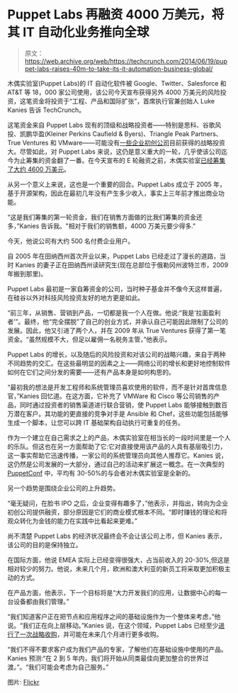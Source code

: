 # Puppet Labs 再融资 4000 万美元，将其 IT 自动化业务推向全球 

> 原文：<https://web.archive.org/web/https://techcrunch.com/2014/06/19/puppet-labs-raises-40m-to-take-its-it-automation-business-global/>

木偶实验室(Puppet Labs)的 IT 自动化软件被 Google、Twitter、Salesforce 和 AT&T 等 18，000 家公司使用，该公司今天宣布获得另外 4000 万美元的风险投资，这笔资金将投资于“工程、产品和国际扩张”，首席执行官兼创始人 Luke Kanies 告诉 TechCrunch。

这笔资金来自 Puppet Labs 现有的顶级和战略投资者——特别是思科、谷歌风投、凯鹏华盈(Kleiner Perkins Caufield & Byers)、Triangle Peak Partners、True Ventures 和 VMware——可能没有[一些企业初创公司](https://web.archive.org/web/20221226070231/http://www.techmeme.com/140331/p27#a140331p27)目前获得的战略投资大。尽管如此，对 Puppet Labs 来说，这仍是意义重大的一轮，几乎使该公司迄今为止筹集的资金翻了一番。在今天宣布的 E 轮融资之前，木偶实验室[已经筹集了大约 4600 万美元](https://web.archive.org/web/20221226070231/http://www.crunchbase.com/organization/puppet-labs)。

从另一个意义上来说，这也是一个重要的回合。Puppet Labs 成立于 2005 年，基于开源架构，因此在最初几年没有产生多少收入，事实上三年前才推出商业功能。

“这是我们筹集的第一轮资金，我们在销售方面做的比我们筹集的资金还多，”Kanies 告诉我。"相对于我们的销售额，4000 万美元要少得多."

今天，他说公司有大约 500 名付费企业用户。

自 2005 年在田纳西州首次开业以来，Puppet Labs 已经走过了漫长的道路，当时 Kanies 的妻子正在田纳西州读研究生(现在总部位于俄勒冈州波特兰市，2009 年搬到那里)。

Puppet Labs 最初是一家自筹资金的公司，当时种子基金并不像今天这样普遍，在硅谷以外对科技风险投资友好的地方更是如此。

“前三年，从销售、营销到产品，一切都是我一个人在做。他说:“我是‘拉面盈利者’”。最终，他“完全摆脱”了自己的创业方式，并承认自己可能因此限制了公司的发展。因此，他又引进了两个人，并在 2009 年从 True Ventures 获得了第一笔资金。“虽然规模不大，但足以雇佣一名税务主管，”他表示。

Puppet Labs 的增长，以及随后的风险投资和对该公司的战略兴趣，来自于两种不同趋势的交汇。在这些最明显的因素之上——网络公司的增长和更好地控制软件如何在它们之间分发的需要——还有产品本身是如何构思的。

“最初我的想法是开发工程师和系统管理员喜欢使用的软件，而不是针对首席信息官，”Kanies 回忆道。在这方面，它补充了 VMWare 和 Cisco 等公司销售的产品，同时通过投资者的销售渠道进行联合营销，使 Puppet Labs 能够接触到数百万潜在客户。其功能的更直接的竞争对手是 Ansible 和 Chef，这些功能包括能够生成一个脚本，让您可以跨 IT 基础架构自动执行可重复的任务。

作为一个建立在自己需求之上的产品，木偶实验室在相当长的一段时间里是一个人的乐队。但这也在另一方面帮助了它:它对直接使用该产品的人具有基层吸引力，这一事实帮助它迅速传播，一家公司的系统管理员向其他人推荐它。Kanies 说，这仍然是公司发展的一大部分，通过自己的活动来扩展这一概念。在一次典型的 [PuppetConf](https://web.archive.org/web/20221226070231/http://2014.puppetconf.com/) 中，平均有 30-50%的与会者对木偶实验室是全新的。

另一个趋势是围绕企业公司的上升趋势。

“毫无疑问，在脸书 IPO 之后，企业变得有趣多了，”他表示，并指出，转向为企业初创公司提供融资，部分原因是它们的商业模式根本不同。“即时赚钱的理论和将观众转化为金钱的能力在实践中比看起来更难。”

尚不清楚 Puppet Labs 的经济状况最终会不会让该公司上市，但 Kanies 表示，该公司的目的是保持独立。

在国际方面，他说 EMEA 实际上已经变得很强大，占当前收入的 20-30%,但这是相对较少的努力。他说，未来几个月，欧洲和澳大利亚的新员工将采取更加积极主动的方式。

在产品方面，他表示，下一个目标将是“大力开发我们的应用，让数据中心的每一台设备都由我们管理。”

“我们知道客户正在把节点和应用程序之间的基础设施作为一个整体来考虑，”他说。“我们正在向上层移动。”Kanies 说，在这个领域，Puppet Labs 已经至少[进行了一次战略收购](https://web.archive.org/web/20221226070231/https://techcrunch.com/2013/07/17/puppet-labs-acquires-cloudsmith-for-its-tools-that-connect-github-to-aws/)，并可能在未来几个月进行更多收购。

“我们不得不要求客户成为我们产品的专家，了解他们在基础设施中使用的产品。Kanies 预测:“在 2 到 5 年内，我们将开始从同类最佳向更加整合的世界过渡。”。“我们可能会考虑为自己服务。”

图片: [Flickr](https://web.archive.org/web/20221226070231/https://www.flickr.com/photos/small_realm/11189803153/in/photolist-i3NECz-bf2wtK-bf2wpa-i3Rby3-5hrCbv-bf2wDV-i3NEbc-i3NEP6-aMNxz-avnpd5-9dyCyV-bzTSjg-55RpEe-c4C84C-imfDLH-98EUo9-c4Cvuf-cm9Tyu-cm9Tvo-7MNbXL-cm9TrS-7SXZ4M-9zZ9SW-imfGnL-cm9TCL-cm9TFS-55VAZm-c4d2aq-c4dLmu-c4dWYw-c4dWYJ-c4d2ch-c4d2fY-c4dLnb-c4C853-c4dLrs-c4d1W1-6DyRzf-5iwzWu-5iwyJu-5iwziU-5iseLv-5iwy8u-5isgJz-5isk7D-5iwwRS-hKjo3-f9mte-5nSsLu-dZatkC)
